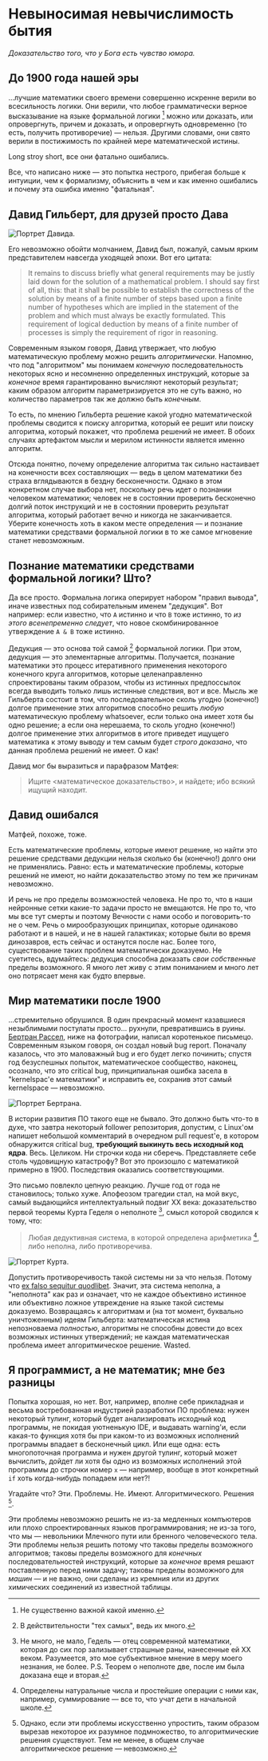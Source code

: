 # Невыносимая невычислимость бытия

_Доказательство того, что у Бога есть чувство юмора._

## До 1900 года нашей эры

...лучшие математики своего времени совершенно искренне верили во всесильность логики. Они верили, что любое грамматически верное высказывание на языке формальной логики [^1] можно или доказать, или опровергнуть, причем и доказать, и опровергнуть одновременно (то есть, получить противоречие) — нельзя. Другими словами, они свято верили
в постижимость по крайней мере математической истины.

Long stroy short, все они фатально ошибались.

Все, что написано ниже — это попытка нестрого, прибегая больше к интуиции, чем к формализму, объяснить в чем и как именно ошибались и почему эта ошибка именно "фатальная".

## Давид Гильберт, для друзей просто Дава

![Портрет Давида.](/%D0%BD%D0%B5%D0%B2%D1%8B%D0%BD%D0%BE%D1%81%D0%B8%D0%BC%D0%B0%D1%8F-%D0%BD%D0%B5%D0%B2%D1%8B%D1%87%D0%B8%D1%81%D0%BB%D0%B8%D0%BC%D0%BE%D1%81%D1%82%D1%8C-%D0%B1%D1%8B%D1%82%D0%B8%D1%8F-1.jpg "Портрет Давида.")

Его невозможно обойти молчанием, Давид был, пожалуй, самым ярким представителем навсегда уходящей эпохи. Вот его цитата:

> It remains to discuss briefly what general requirements may be justly laid down for the solution of a mathematical problem. I should say first of all, this: that it shall be possible to establish the correctness of the solution by means of a finite number of steps based upon a finite number of hypotheses which are implied in the statement of the problem and which must always be exactly formulated. This requirement of logical deduction by means of a finite number of processes is simply the requirement of rigor in reasoning.

Современным языком говоря, Давид утвержает, что любую математическую проблему можно решить _алгоритмически_. Напомню, что под "алгоритмом" мы понимаем _конечную_ последовательность некоторых ясно и несомненно определенных инструкций, которые за _конечное_ время гарантированно вычисляют некоторый результат; каким образом алгоритм параметризируется это не суть важно, но количество параметров так же должно быть _конечным_.

То есть, по мнению Гильберта решение какой угодно математической проблемы сводится к поиску алгоритма, который ее решит или поиску алгоритма, который покажет, что проблема решений не имеет. В обоих случаях артефактом мысли и мерилом истинности является именно алгоритм.

Отсюда понятно, почему определение алгоритма так сильно настаивает на конечности всех составляющих — ведь в целом математики без страха вглядываются в бездну бесконечности. Однако в этом конкретном случае выбора нет, поскольку речь идет о познании человеком математики; человек не в состоянии проверить бесконечно долгий поток инструкций и не в состоянии проверить результат алгоритма, который работает вечно и никогда не заканчивается. Уберите конечность хоть в каком месте определения — и познание математики средствами формальной логики в то же самое мгновение станет невозможным. 

## Познание математики средствами формальной логики? Што?

Да все просто. Формальна логика оперирует набором "правил вывода", иначе известных под собирательным именем "дедукция". Вот например: если известно, что `A` истинно и что `B` тоже истинно, то _из этого всенепременно следует_, что новое скомбинированное утверждение `A & B` тоже истинно.

Дедукция — это основа той самой [^2] формальной логики. При этом, дедукция — это элементарные алгоритмы. Получается, познание математики это процесс итеративного применения некоторого конечного круга алгоритмов, которые целенаправленно спроектированы таким образом, чтобы из истинных предпоссылок всегда выводить только лишь истинные следствия, вот и все. Мысль же Гильберта состоит в том, что последовательное сколь угодно (конечно!) долгое применение этих алгоритмов способно решить _любую_ математическую проблему whatsoever, если только она имеет хотя бы одно решение; а если она нерешаема, то сколь угодно (конечно!) долгое применение этих алгоритмов в итоге приведет ищущего математика к этому выводу и тем самым будет _строго доказано_, что данная проблема решений не имеет. О как!

Давид мог бы выразиться и парафразом Матфея:

> Ищите <математическое доказательство>, и найдете; ибо всякий ищущий находит.

## Давид ошибался

Матфей, похоже, тоже.

Есть математические проблемы, которые имеют решение, но найти это решение средствами дедукции нельзя сколько бы (конечно!) долго они не применялись. Равно: есть и математические проблемы, которые решений не имеют, но найти доказательство этому по тем же причинам невозможно.

И речь не про пределы возможностей человека. Не про то, что в наши нейронные сетки какие-то задачи просто не вмещаются. Не про то, что мы все тут смерты и поэтому Вечности с нами особо и поговорить-то не о чем. Речь о мирообразующих принципах, которые одинаково работают и в нашей, и не в нашей галактиках; которые были во время динозавров, есть сейчас и останутся после нас. Более того, существование таких проблем математически доказуемо. Не суетитесь, вдумайтесь: дедукция способна доказать _свои собственные_ пределы возможного. Я много лет живу с этим пониманием и много лет оно потрясает меня как будто впервые.

## Мир математики после 1900

...стремительно обрушился. В один прекрасный момент казавшиеся незыблимыми постулаты просто... рухнули, превратившись в руины. [Бертран Рассел](https://brianrabern.net/onewebmedia/FregeRussellCorr.pdf), ниже на фотографии, написал коротенькое письмецо. Современным языком говоря, он создал новый bug report. Поначалу казалось, что это маловажный bug и его будет легко починить; спустя год безуспешных попыток, математическое сообщество, наконец, осознало, что это critical bug, принципиальная ошибка засела в "kernelspac'е математики" и исправить ее, сохранив этот самый kernelspace — невозможно.

![Портрет Бертрана.](/%D0%BD%D0%B5%D0%B2%D1%8B%D0%BD%D0%BE%D1%81%D0%B8%D0%BC%D0%B0%D1%8F-%D0%BD%D0%B5%D0%B2%D1%8B%D1%87%D0%B8%D1%81%D0%BB%D0%B8%D0%BC%D0%BE%D1%81%D1%82%D1%8C-%D0%B1%D1%8B%D1%82%D0%B8%D1%8F-2.jpg "Портрет Бертрана.")

В истории развития ПО такого еще не бывало. Это должно быть что-то в духе, что завтра некоторый follower репозитория, допустим, с Linux'ом напишет небольшой комментарий в очередном pull request'е, в котором обнаружится critical bug, **требующий выкинуть весь исходный код ядра**. Весь. Целиком. Ни строчки кода ни сберечь. Представляете себе столь чудовищную катастрофу? Вот это произошло с математикой примерно в 1900. Последствия оказались соответствующими.

Это письмо повлекло цепную реакцию. Лучше год от года не становилось; только хуже. Апофеозом трагедии стал, на мой вкус, самый выдающийся интеллектуальный подвиг XX века: доказательство первой теоремы Курта Геделя о неполноте [^3], смысл которой сводился к тому, что:

> Любая дедуктивная система, в которой определена арифметика [^4], либо неполна, либо противоречива.

![Портрет Курта.](/%D0%BD%D0%B5%D0%B2%D1%8B%D0%BD%D0%BE%D1%81%D0%B8%D0%BC%D0%B0%D1%8F-%D0%BD%D0%B5%D0%B2%D1%8B%D1%87%D0%B8%D1%81%D0%BB%D0%B8%D0%BC%D0%BE%D1%81%D1%82%D1%8C-%D0%B1%D1%8B%D1%82%D0%B8%D1%8F-3.jpg "Портрет Курта.")

Допустить противоречивость такой системы ни за что нельзя. Потому что [ex falso sequitur quodlibet](https://en.wikipedia.org/wiki/Principle_of_explosion). Значит, эта система неполна, а "неполнота" как раз и означает, что не каждое объективно истинное или объективно ложное утвреждение на языке такой системы доказуемо. Возвращаясь к алгоритмам и (на тот момент, буквально уничтоженным) идеям Гильберта: математическая истина непозноваема _полностью_, алгоритмы не способны довести до всех возможных истинных утверждений; не каждая математическая проблема имеет алгоритмическое решение. Wasted.

## Я программист, а не математик; мне без разницы

Попытка хорошая, но нет. Вот, например, вполне себе прикладная и весьма востребованная индустрией разработки ПО проблема: нужен некоторый тулинг, который будет анализировать исходный код программы, не покидая уютненькую IDE, и выдавать warning'и, если какая-то функция хотя бы при каком-то из возможных исполнений программы впадает в бесконечный цикл. Или еще одна: есть многопоточная программа и нужен другой тулинг, который может вычислить, дойдет ли хотя бы одно из возможных исполнений этой программы до строчки номер `x` — например, вообще в этот конкретный `if` хоть когда-нибудь попадаем или нет?!

Угадайте что? Эти. Проблемы. Не. Имеют. Алгоритмического. Решения [^5]. 

Эти проблемы невозможно решить не из-за медленных компъютеров или плохо спроектированных языков программирования; не из-за того, что мы — невольники Млечного пути или бренного человеческого тела. Эти проблемы нельзя решить потому что таковы пределы возможного алгоритмов; таковы пределы возможного для _конечных_ последовательностей инструкций, которые за _конечное_ время решают поставленную перед ними задачу; таковы пределы возможного для _машин_ — и не важно, они сделаны из кремния или из других химических соединений из известной таблицы.

[^1]: Не существенно важной какой именно.

[^2]: В действительности "тех самых", ведь их много.

[^3]: Не много, не мало, Гедель — отец современной математики, которая до сих пор зализывает страшные раны, нанесенные ей XX веком. Разумеется, это мое субъективное мнение в меру моего незнания, не более. P.S. Теорем о неполноте две, после им была доказана еще и вторая.

[^4]: Определены натуральные числа и простейшие операции с ними как, например, суммирование — все то, что учат дети в начальной школе.

[^5]: Однако, если эти проблемы искусственно упростить, таким образом вырезав некоторое их разумное подмножество, то алгоритмические решения существуют. Тем не менее, в общем случае алгоритмическое решение — невозможно.
